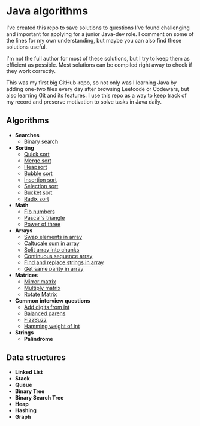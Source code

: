 # Java algorithms

I've created this repo to save solutions to questions I've found challenging and important for applying for a junior Java-dev role. I comment on some of the lines for my own understanding, but maybe you can also find these solutions useful. 

I'm not the full author for most of these solutions, but I try to keep them as efficient as possible. Most solutions can be compiled right away to check if they work correctly.

This was my first big GitHub-repo, so not only was I learning Java by adding one-two files every day after browsing Leetcode or Codewars, but also learтing Git and its features. I use this repo as a way to keep track of my record and preserve motivation to solve tasks in Java daily. 

## Algorithms
* **Searches**
  * [Binary search](https://github.com/Linkshegelianer/practice-with-java/blob/main/Solutions-to-small-tasks/BinarySearch.java)
* **Sorting**
  * [Quick sort]()  
  * [Merge sort]() 
  * [Heapsort]() 
  * [Bubble sort](https://github.com/Linkshegelianer/practice-with-java/blob/main/Solutions-to-small-tasks/BubbleSort.java)
  * [Insertion sort]()   
  * [Selection sort]()  
  * [Bucket sort]() 
  * [Radix sort]()  
* **Math**
  * [Fib numbers](https://github.com/Linkshegelianer/java-algorithms/blob/main/Solutions-to-small-tasks/FibNumbers.java)
  * [Pascal's triangle](https://github.com/Linkshegelianer/java-algorithms/blob/main/Solutions-to-small-tasks/PascalsTriangle.java)
  * [Power of three](https://github.com/Linkshegelianer/practice-with-java/blob/main/Solutions-to-small-tasks/PowerOfThree.java)
* **Arrays**
  * [Swap elements in array](https://github.com/Linkshegelianer/java-algorithms/blob/main/Solutions-to-small-tasks/SwapElementsInArray.java)
  * [Caltucale sum in array](https://github.com/Linkshegelianer/java-algorithms/blob/main/Solutions-to-small-tasks/CaltucaleSumInArray.java)
  * [Split array into chunks](https://github.com/Linkshegelianer/java-algorithms/blob/main/Solutions-to-small-tasks/SplitArrayIntoChunks.java)
  * [Continuous sequence array](https://github.com/Linkshegelianer/java-algorithms/blob/main/Solutions-to-small-tasks/ContinuousSequenceArray.java)
  * [Find and replace strings in array](https://github.com/Linkshegelianer/java-algorithms/blob/main/Solutions-to-small-tasks/FindAndReplaceStringsInArray.java)
  * [Get same parity in array](https://github.com/Linkshegelianer/java-algorithms/blob/main/Solutions-to-small-tasks/GetSameParityInArray.java)
* **Matrices**
  * [Mirror matrix](https://github.com/Linkshegelianer/java-algorithms/blob/main/Solutions-to-small-tasks/MirrorMatrix.java)
  * [Multiply matrix](https://github.com/Linkshegelianer/java-algorithms/blob/main/Solutions-to-small-tasks/MultiplyMatrix.java)
  * [Rotate Matrix](https://github.com/Linkshegelianer/java-algorithms/blob/main/Solutions-to-small-tasks/RotateMatrix.java)
* **Common interview questions**
  * [Add digits from int](https://github.com/Linkshegelianer/java-algorithms/blob/main/Solutions-to-small-tasks/AddDigitsFromInt.java)
  * [Balanced parens](https://github.com/Linkshegelianer/java-algorithms/blob/main/Solutions-to-small-tasks/BalancedParens.java)
  * [FizzBuzz](https://github.com/Linkshegelianer/practice-with-java/blob/main/Solutions-to-small-tasks/FizzBuzz.java)
  * [Hamming weight of int](https://github.com/Linkshegelianer/java-algorithms/blob/main/Solutions-to-small-tasks/HammingWeightOfInt.java)
* **Strings**
  * **Palindrome**

## Data structures
* **Linked List**
* **Stack**
* **Queue**
* **Binary Tree**
* **Binary Search Tree**   
* **Heap**      
* **Hashing**  
* **Graph**    
